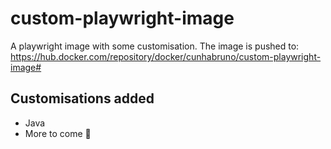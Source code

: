 # custom-playwright-image
A playwright image with some customisation. The image is pushed to: https://hub.docker.com/repository/docker/cunhabruno/custom-playwright-image#
## Customisations added
* Java
* More to come 🚧
